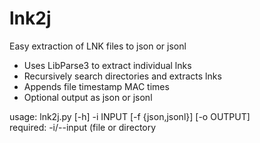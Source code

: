 # lnk2j
Easy extraction of LNK files to json or jsonl

- Uses LibParse3 to extract individual lnks 
- Recursively search directories and extracts lnks
- Appends file timestamp MAC times
- Optional output as json or jsonl

usage: lnk2j.py [-h] -i INPUT  [-f {json,jsonl}] [-o OUTPUT] <br>
required: -i/--input (file or directory
